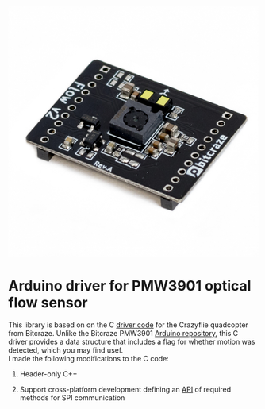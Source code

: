 <a href="https://www.bitcraze.io/products/flow-deck-v2/"><img src="media/flowdeckv2.jpg"></a>

# Arduino driver for PMW3901 optical flow sensor

This library is based on on the C 
[driver code](https://github.com/bitcraze/crazyflie-firmware/blob/9343aa686600aa5f04beb43549c81bdfda1f9cb8/src/drivers/src/pmw3901.c#L218)
for the Crazyflie quadcopter from  Bitcraze.  Unlike the Bitcraze PMW3901 [ Arduino repository](https://github.com/bitcraze/Bitcraze_PMW3901), 
this C driver provides a data structure that includes a flag for whether motion was detected, which you may find usef.  
I made the following modifications to the C code:

1. Header-only C++

2. Support cross-platform development defining an 
[API](https://github.com/simondlevy/PMW3901/blob/master/src/spi_compat.h)
of required methods for SPI communication

